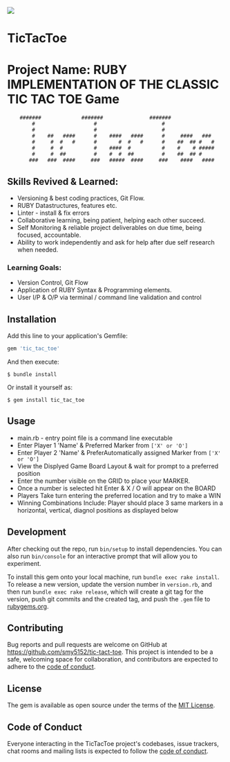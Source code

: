 ![](https://img.shields.io/badge/Microverse-blueviolet)

# TicTacToe

# Project Name: RUBY IMPLEMENTATION OF THE CLASSIC TIC TAC TOE Game

```
    #######             #######               #######
        #                   #                     #
        #                   #                     #
        #    ##   ####      #    ####   ####      #     ####   ###
        #     #  #   #      #       #  #   #      #    ##  ## #   #
        #     #  #          #    ####  #          #    #    # #####
        #     #  ##         #    #  #  ##         #    ##  ## #
       ###   ###  ####     ###   #####  ####     ###    ####   ####
```

## Skills Revived & Learned:

- Versioning & best coding practices, Git Flow.
- RUBY Datastructures, features etc.
- Linter - install & fix errors
- Collaborative learning, being patient, helping each other succeed.
- Self Monitoring & reliable project deliverables on due time, being focused, accountable.
- Ability to work independently and ask for help after due self research when needed.

### Learning Goals:

- Version Control, Git Flow
- Application of RUBY Syntax & Programming elements.
- User I/P & O/P via terminal / command line validation and control

## Installation

Add this line to your application's Gemfile:

```ruby
gem 'tic_tac_toe'
```

And then execute:

    $ bundle install

Or install it yourself as:

    $ gem install tic_tac_toe

## Usage

- main.rb - entry point file is a command line executable
- Enter Player 1 'Name' & Preferred Marker from `['X' or 'O']`
- Enter Player 2 'Name' & PreferAutomatically assigned Marker from `['X' or 'O']`
- View the Displyed Game Board Layout & wait for prompt to a preferred position
- Enter the number visible on the GRID to place your MARKER.
- Once a number is selected hit Enter & X / O will appear on the BOARD
- Players Take turn entering the preferred location and try to make a WIN
- Winning Combinations Include: Player should place 3 same markers in a horizontal, vertical, diagnol positions as displayed below

## Development

After checking out the repo, run `bin/setup` to install dependencies. You can also run `bin/console` for an interactive prompt that will allow you to experiment.

To install this gem onto your local machine, run `bundle exec rake install`. To release a new version, update the version number in `version.rb`, and then run `bundle exec rake release`, which will create a git tag for the version, push git commits and the created tag, and push the `.gem` file to [rubygems.org](https://rubygems.org).

## Contributing

Bug reports and pull requests are welcome on GitHub at https://github.com/smy5152/tic-tact-toe. This project is intended to be a safe, welcoming space for collaboration, and contributors are expected to adhere to the [code of conduct](https://github.com/smy5152/tic-tact-toe/blob/development/CODE_OF_CONDUCT.md).

## License

The gem is available as open source under the terms of the [MIT License](https://opensource.org/licenses/MIT).

## Code of Conduct

Everyone interacting in the TicTacToe project's codebases, issue trackers, chat rooms and mailing lists is expected to follow the [code of conduct](https://github.com/smy5152/tic-tact-toe/blob/development/CODE_OF_CONDUCT.md).
